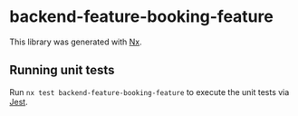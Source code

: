 # backend-feature-booking-feature

This library was generated with [Nx](https://nx.dev).

## Running unit tests

Run `nx test backend-feature-booking-feature` to execute the unit tests via [Jest](https://jestjs.io).
